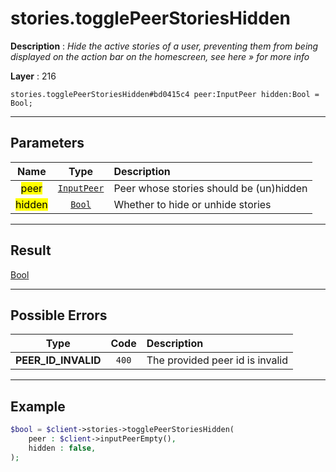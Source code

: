 # stories.togglePeerStoriesHidden

**Description** : *Hide the active stories of a user, preventing them from being displayed on the action bar on the homescreen, see here &raquo; for more info*

**Layer** : 216

```tl
stories.togglePeerStoriesHidden#bd0415c4 peer:InputPeer hidden:Bool = Bool;
```

---

## Parameters

| Name | Type | Description |
| :---: | :---: | :--- |
| <mark>peer</mark> | [`InputPeer`](type/InputPeer) | Peer whose stories should be (un)hidden |
| <mark>hidden</mark> | [`Bool`](type/Bool) | Whether to hide or unhide stories |

---

## Result

[Bool](type/Bool)

---

## Possible Errors

| Type | Code | Description |
| :---: | :---: | :--- |
| **PEER_ID_INVALID** | `400` | The provided peer id is invalid |

---

## Example

```php
$bool = $client->stories->togglePeerStoriesHidden(
	peer : $client->inputPeerEmpty(),
	hidden : false,
);
```